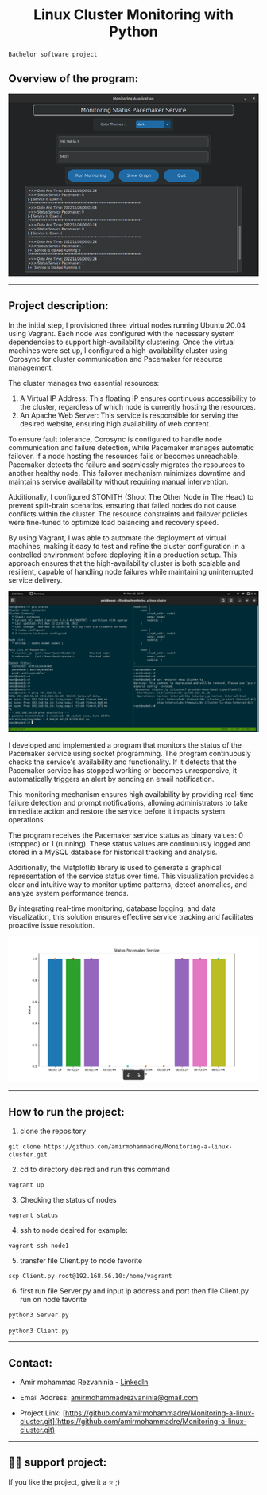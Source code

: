 
<div style="text-align: center;">

# Linux Cluster Monitoring with Python

</div>


`Bachelor software project`

## Overview of the program:

![image](./img/app.png)

---

## Project description:

In the initial step, I provisioned three virtual nodes running Ubuntu 20.04 using Vagrant. Each node was configured with the necessary system dependencies to support high-availability clustering. Once the virtual machines were set up, I configured a high-availability cluster using Corosync for cluster communication and Pacemaker for resource management.

The cluster manages two essential resources:
1. A Virtual IP Address: This floating IP ensures continuous accessibility to the cluster, regardless of which node is currently hosting the resources.
2. An Apache Web Server: This service is responsible for serving the desired website, ensuring high availability of web content.

To ensure fault tolerance, Corosync is configured to handle node communication and failure detection, while Pacemaker manages automatic failover. If a node hosting the resources fails or becomes unreachable, Pacemaker detects the failure and seamlessly migrates the resources to another healthy node. This failover mechanism minimizes downtime and maintains service availability without requiring manual intervention.

Additionally, I configured STONITH (Shoot The Other Node in The Head) to prevent split-brain scenarios, ensuring that failed nodes do not cause conflicts within the cluster. The resource constraints and failover policies were fine-tuned to optimize load balancing and recovery speed.

By using Vagrant, I was able to automate the deployment of virtual machines, making it easy to test and refine the cluster configuration in a controlled environment before deploying it in a production setup. This approach ensures that the high-availability cluster is both scalable and resilient, capable of handling node failures while maintaining uninterrupted service delivery.


![image](./img/terminal.png)

I developed and implemented a program that monitors the status of the Pacemaker service using socket programming. The program continuously checks the service's availability and functionality. If it detects that the Pacemaker service has stopped working or becomes unresponsive, it automatically triggers an alert by sending an email notification.

This monitoring mechanism ensures high availability by providing real-time failure detection and prompt notifications, allowing administrators to take immediate action and restore the service before it impacts system operations.

The program receives the Pacemaker service status as binary values: 0 (stopped) or 1 (running). These status values are continuously logged and stored in a MySQL database for historical tracking and analysis.

Additionally, the Matplotlib library is used to generate a graphical representation of the service status over time. This visualization provides a clear and intuitive way to monitor uptime patterns, detect anomalies, and analyze system performance trends.

By integrating real-time monitoring, database logging, and data visualization, this solution ensures effective service tracking and facilitates proactive issue resolution.


![image](./img/graph.png)

---

## How to run the project:

1. clone the repository
```
git clone https://github.com/amirmohammadre/Monitoring-a-linux-cluster.git
```

2. cd to directory desired and run this command
```
vagrant up
```

3. Checking the status of nodes 
```
vagrant status
```

4. ssh to node desired for example:
```
vagrant ssh node1
```

5. transfer file Client.py to node favorite
```
scp Client.py root@192.168.56.10:/home/vagrant
```

6. first run file Server.py and input ip address and port   then file Client.py run on node favorite
```
python3 Server.py

python3 Client.py
```

---

## Contact:

- Amir mohammad Rezvaninia - [LinkedIn](https://www.linkedin.com/in/amirmohammadrezvaninia/) 

- Email Address: amirmohammadrezvaninia@gmail.com

- Project Link: [https://github.com/amirmohammadre/Monitoring-a-linux-cluster.git](https://github.com/amirmohammadre/Monitoring-a-linux-cluster.git)

---

## :man_technologist: support project:	
If you like the project, give it a :star: ;)

